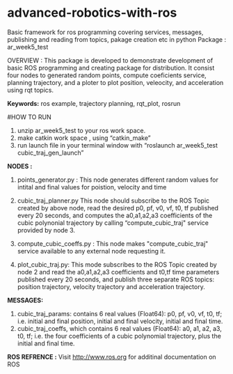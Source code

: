 # advanced-robotics-with-ros
Basic framework for ros programming covering services, messages, publishing and reading from topics, pakage creation etc in python
Package : ar_week5_test

OVERVIEW : This package is developed to demonstrate development of basic ROS programming and creating package  for distribution. It consist four nodes to generated random points, compute coeficients service, planning trajectory, and a ploter to plot position, veleocity, and acceleration using rqt topics. 

**Keywords:** ros example, trajectory planning, rqt_plot, rosrun

#HOW TO RUN 
1. unzip ar_week5_test to your ros work space.
2. make catkin work space , using “catkin_make”
3. run launch file in your terminal window with  “roslaunch ar_week5_test cubic_traj_gen_launch”

**NODES :** 
1. points_generator.py : This node generates different random values for intital and final values  for poistion, velocity and time

2. cubic_traj_planner.py This node should subscribe to the ROS Topic created by above node, read the desired p0, pf, v0, vf, t0, tf published every 20 seconds, and  computes the a0,a1,a2,a3 coefficients of the cubic polynonial trajectory by calling “compute_cubic_traj" service provided by node 3. 
3. compute_cubic_coeffs.py : This node makes "compute_cubic_traj"  service available to any external node requesting it.
4. plot_cubic_traj.py: This mode subscribes to the ROS Topic created by node 2 and read the a0,a1,a2,a3 coefficients and t0,tf time parameters published every 20 seconds, and publish three separate ROS topics: position trajectory, velocity trajectory and acceleration trajectory.

**MESSAGES:**
1) cubic_traj_params:  contains 6 real values (Float64): p0, pf, v0, vf, t0, tf; i.e.  initial and final position, initial and final velocity, initial and final time.
2) cubic_traj_coeffs, which contains 6 real values (Float64): a0, a1, a2, a3, t0, tf; i.e. the four coefficients of a cubic polynomial trajectory, plus the initial and final time.

**ROS REFRENCE :** Visit http://www.ros.org for additinal documentation on ROS
